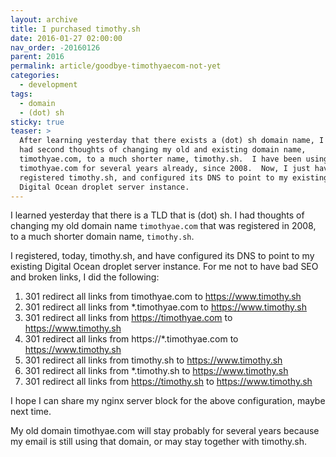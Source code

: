 ```yaml
---
layout: archive
title: I purchased timothy.sh
date: 2016-01-27 02:00:00
nav_order: -20160126
parent: 2016
permalink: article/goodbye-timothyaecom-not-yet
categories:
  - development
tags:
  - domain
  - (dot) sh
sticky: true
teaser: >
  After learning yesterday that there exists a (dot) sh domain name, I
  had second thoughts of changing my old and existing domain name,
  timothyae.com, to a much shorter name, timothy.sh.  I have been using
  timothyae.com for several years already, since 2008.  Now, I just have
  registered timothy.sh, and configured its DNS to point to my existing
  Digital Ocean droplet server instance.
---
```


I learned yesterday that there is a TLD that is (dot) sh. I had thoughts of changing my old domain name `timothyae.com` that was registered in 2008, to a much shorter domain name, `timothy.sh`.

I registered, today, timothy.sh, and have configured its DNS to point to my existing Digital Ocean droplet server instance. For me not to have bad SEO and broken links, I did the following:

1.  301 redirect all links from timothyae.com to https://www.timothy.sh
2.  301 redirect all links from *.timothyae.com to https://www.timothy.sh
3.  301 redirect all links from https://timothyae.com to https://www.timothy.sh
4.  301 redirect all links from https://*.timothyae.com to https://www.timothy.sh
5.  301 redirect all links from timothy.sh to https://www.timothy.sh
6.  301 redirect all links from *.timothy.sh to https://www.timothy.sh
7.  301 redirect all links from https://timothy.sh to https://www.timothy.sh

I hope I can share my nginx server block for the above configuration, maybe next time.

My old domain timothyae.com will stay probably for several years because my email is still using that domain, or may stay together with timothy.sh.

